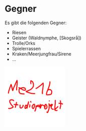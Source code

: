 # Gegner

Es gibt die folgenden Gegner:

- Riesen
- Geister (Waldnymphe, [Skogsrå])
- Trolle/Orks
- Spielerrassen
- Kraken/Meerjungfrau/Sirene
- ...

![imge](/android-chrome-192x192.png)